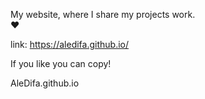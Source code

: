 My website, where I share my projects work. <br>
❤️

link: https://aledifa.github.io/

If you like you can copy!

AleDifa.github.io
